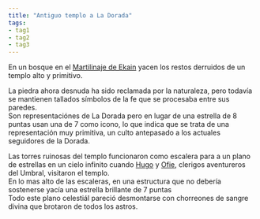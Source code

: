 ```yaml
---
title: "Antiguo templo a La Dorada" 
tags: 
- tag1 
- tag2
- tag3
---
```


En un bosque en el [Martilinaje de Ekain](https://www.legendkeeper.com/app/ckvil5g57t6310808rct5ktxd/cl867e8o2000l0288gol7wky0/) yacen los restos derruidos de un templo alto y primitivo.
  
La piedra ahora desnuda ha sido reclamada por la naturaleza, pero todavía se mantienen tallados símbolos de la fe que se procesaba entre sus paredes.  
Son representaciónes de La Dorada pero en lugar de una estrella de 8 puntas usan una de 7 como icono, lo que indica que se trata de una representación muy primitiva, un culto antepasado a los actuales seguidores de la Dorada.  
  
  
Las torres ruinosas del templo funcionaron como escalera para a un plano de estrellas en un cielo infinito cuando [Hugo](https://www.legendkeeper.com/app/ckvil5g57t6310808rct5ktxd/cl3p8d0at000d037cv2tkzp3s/) y [Ofie](https://www.legendkeeper.com/app/ckvil5g57t6310808rct5ktxd/claflzy9h001m0288jocdwemy/), clerigos aventureros del Umbral, visitaron el templo.  
En lo mas alto de las escaleras, en una estructura que no debería sostenerse yacía una estrella brillante de 7 puntas  
Todo este plano celestiál pareció desmontarse con chorreones de sangre divina que brotaron de todos los astros.